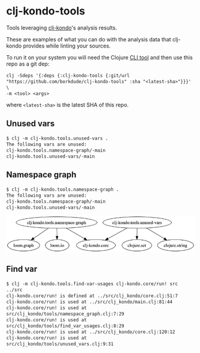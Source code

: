 # clj-kondo-tools

Tools leveraging [clj-kondo](https://github.com/borkdude/clj-kondo)'s analysis results.

These are examples of what you can do with the analysis data that clj-kondo
provides while linting your sources.

To run it on your system you will need the Clojure [CLI
tool](https://clojure.org/guides/getting_started) and then use this repo as a
git dep:

    clj -Sdeps '{:deps {:clj-kondo-tools {:git/url "https://github.com/borkdude/clj-kondo-tools" :sha "<latest-sha>"}}}' \
    -m <tool> <args>

where `<latest-sha>` is the latest SHA of this repo.

## Unused vars

``` shellsession
$ clj -m clj-kondo.tools.unused-vars .
The following vars are unused:
clj-kondo.tools.namespace-graph/-main
clj-kondo.tools.unused-vars/-main
```

## Namespace graph

``` shellsession
$ clj -m clj-kondo.tools.namespace-graph .
The following vars are unused:
clj-kondo.tools.namespace-graph/-main
clj-kondo.tools.unused-vars/-main
```

<img src="assets/namespace-graph.png">

## Find var

``` shellsession
$ clj -m clj-kondo.tools.find-var-usages clj-kondo.core/run! src ../src
clj-kondo.core/run! is defined at ../src/clj_kondo/core.clj:51:7
clj-kondo.core/run! is used at ../src/clj_kondo/main.clj:81:44
clj-kondo.core/run! is used at src/clj_kondo/tools/namespace_graph.clj:7:29
clj-kondo.core/run! is used at src/clj_kondo/tools/find_var_usages.clj:8:29
clj-kondo.core/run! is used at ../src/clj_kondo/core.clj:120:12
clj-kondo.core/run! is used at src/clj_kondo/tools/unused_vars.clj:9:31
```
